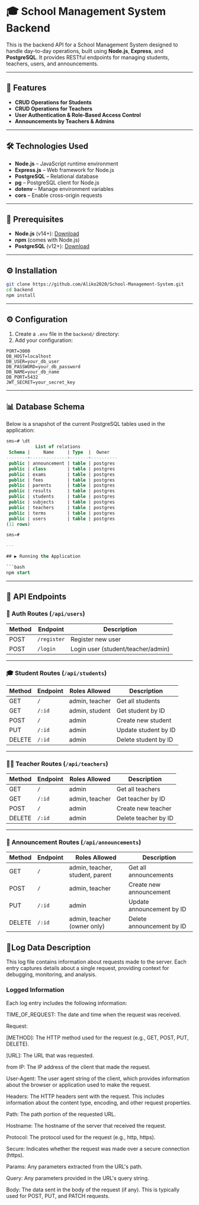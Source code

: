 # 🎓 School Management System Backend

This is the backend API for a School Management System designed to handle day-to-day operations, built using **Node.js**, **Express**, and **PostgreSQL**. It provides RESTful endpoints for managing students, teachers, users, and announcements.

---

## 🚀 Features

- **CRUD Operations for Students**
- **CRUD Operations for Teachers**
- **User Authentication & Role-Based Access Control**
- **Announcements by Teachers & Admins**

---

## 🛠 Technologies Used

- **Node.js** – JavaScript runtime environment
- **Express.js** – Web framework for Node.js
- **PostgreSQL** – Relational database
- **pg** – PostgreSQL client for Node.js
- **dotenv** – Manage environment variables
- **cors** – Enable cross-origin requests

---

## 🧰 Prerequisites

- **Node.js** (v14+): [Download](https://nodejs.org/)
- **npm** (comes with Node.js)
- **PostgreSQL** (v12+): [Download](https://www.postgresql.org/download/)

---

## ⚙️ Installation

```bash
git clone https://github.com/Aliko2020/School-Management-System.git
cd backend
npm install
```

---

## ⚙️ Configuration

1. Create a `.env` file in the `backend/` directory:
2. Add your configuration:

```env
PORT=3000
DB_HOST=localhost
DB_USER=your_db_user
DB_PASSWORD=your_db_password
DB_NAME=your_db_name
DB_PORT=5432
JWT_SECRET=your_secret_key
```

---

## 📊 Database Schema

Below is a snapshot of the current PostgreSQL tables used in the application:

```sql
sms=# \dt
           List of relations
 Schema |     Name     | Type  |  Owner
--------+--------------+-------+----------
 public | announcement | table | postgres
 public | class        | table | postgres
 public | exams        | table | postgres
 public | fees         | table | postgres
 public | parents      | table | postgres
 public | results      | table | postgres
 public | students     | table | postgres
 public | subjects     | table | postgres
 public | teachers     | table | postgres
 public | terms        | table | postgres
 public | users        | table | postgres
(11 rows)

sms=# 

---

## ▶️ Running the Application

```bash
npm start
```

---

## 📘 API Endpoints

### 🔐 Auth Routes (`/api/users`)

| Method | Endpoint     | Description                      |
|--------|--------------|----------------------------------|
| POST   | `/register`  | Register new user                |
| POST   | `/login`     | Login user (student/teacher/admin) |

---

### 🎓 Student Routes (`/api/students`)

| Method | Endpoint     | Roles Allowed        | Description             |
|--------|--------------|----------------------|-------------------------|
| GET    | `/`          | admin, teacher        | Get all students        |
| GET    | `/:id`       | admin, student        | Get student by ID       |
| POST   | `/`          | admin                 | Create new student      |
| PUT    | `/:id`       | admin                 | Update student by ID    |
| DELETE | `/:id`       | admin                 | Delete student by ID    |

---

### 👨‍🏫 Teacher Routes (`/api/teachers`)

| Method | Endpoint     | Roles Allowed        | Description             |
|--------|--------------|----------------------|-------------------------|
| GET    | `/`          | admin                 | Get all teachers        |
| GET    | `/:id`       | admin, teacher        | Get teacher by ID       |
| POST   | `/`          | admin                 | Create new teacher      |
| DELETE | `/:id`       | admin                 | Delete teacher by ID    |

---

### 📢 Announcement Routes (`/api/announcements`)

| Method | Endpoint     | Roles Allowed                | Description                     |
|--------|--------------|------------------------------|---------------------------------|
| GET    | `/`          | admin, teacher, student, parent | Get all announcements       |
| POST   | `/`          | admin, teacher                | Create new announcement        |
| PUT    | `/:id`       | admin                         | Update announcement by ID      |
| DELETE | `/:id`       | admin, teacher (owner only)   | Delete announcement by ID      |


## 📑Log Data Description
This log file contains information about requests made to the server. Each entry captures details about a single request, providing context for debugging, monitoring, and analysis.

### Logged Information
Each log entry includes the following information:

TIME_OF_REQUEST:  The date and time when the request was received.

Request:

[METHOD]: The HTTP method used for the request (e.g., GET, POST, PUT, DELETE).

[URL]: The URL that was requested.

from IP: The IP address of the client that made the request.

User-Agent: The user agent string of the client, which provides information about the browser or application used to make the request.

Headers:  The HTTP headers sent with the request.  This includes information about the content type, encoding, and other request properties.

Path: The path portion of the requested URL.

Hostname: The hostname of the server that received the request.

Protocol:  The protocol used for the request (e.g., http, https).

Secure:  Indicates whether the request was made over a secure connection (https).

Params:  Any parameters extracted from the URL's path.

Query:  Any parameters provided in the URL's query string.

Body:  The data sent in the body of the request (if any).  This is typically used for POST, PUT, and PATCH requests.

